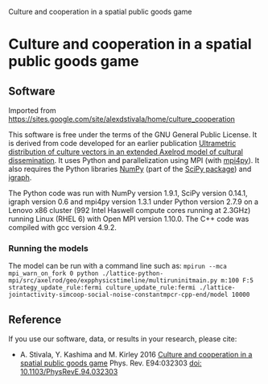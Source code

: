 Culture and cooperation in a spatial public goods game
# Culture and cooperation in a spatial public goods game

## Software

Imported from https://sites.google.com/site/alexdstivala/home/culture_cooperation

This software is free under the terms of the GNU General Public License.
It is derived from code developed for an earlier publication
[Ultrametric distribution of culture vectors in an extended Axelrod model of cultural dissemination](http://munk.cis.unimelb.edu.au/~stivalaa/ultrametric_axelrod/).
It uses Python
and parallelization using MPI (with [mpi4py](http://mpi4py.scipy.org/)). It also requires the Python libraries [NumPy](http://www.numpy.org/) (part of the [SciPy package](http://www.scipy.org/)) and 
[igraph](http://igraph.sourceforge.net/).

The Python code was run with NumPy version 1.9.1, SciPy version 0.14.1, igraph version 0.6 and mpi4py version 1.3.1 under Python version 2.7.9 on a Lenovo x86 cluster (992 Intel Haswell compute cores running at 2.3GHz) running Linux (RHEL 6) with Open MPI version 1.10.0.
The C++ code was compiled with gcc version 4.9.2. 

### Running the models

The model can be run with a command line such as: `mpirun --mca mpi_warn_on_fork 0 python ./lattice-python-mpi/src/axelrod/geo/expphysicstimeline/multiruninitmain.py m:100 F:5 strategy_update_rule:fermi culture_update_rule:fermi ./lattice-jointactivity-simcoop-social-noise-constantmpcr-cpp-end/model 10000`


## Reference

If you use our software, data, or results in your research, please cite:

- A. Stivala, Y. Kashima and M. Kirley 2016 [Culture and cooperation in a spatial public goods game](http://link.aps.org/doi/10.1103/PhysRevE.94.032303 ) Phys. Rev. E94:032303 [doi: 10.1103/PhysRevE.94.032303](http://dx.doi.org/10.1103/PhysRevE.94.032303)


